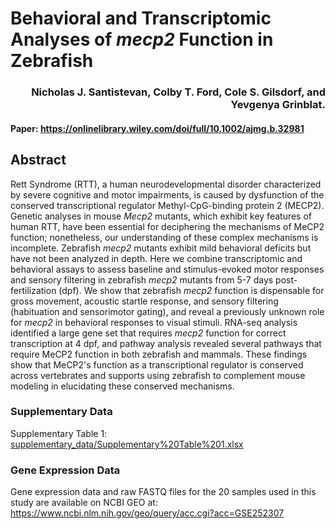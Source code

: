 # Behavioral and Transcriptomic Analyses of _mecp2_ Function in Zebrafish

<h3 align="right">Nicholas J. Santistevan, Colby T. Ford, Cole S. Gilsdorf, and Yevgenya Grinblat.</h3>

<!-- #### biorXiv Preprint: https://www.biorxiv.org/content/10.1101/2023.09.13.557635 -->
#### Paper: https://onlinelibrary.wiley.com/doi/full/10.1002/ajmg.b.32981

## Abstract

Rett Syndrome (RTT), a human neurodevelopmental disorder characterized by severe cognitive and motor impairments, is caused by dysfunction of the conserved transcriptional regulator Methyl-CpG-binding protein 2 (MECP2). Genetic analyses in mouse *Mecp2* mutants, which exhibit key features of human RTT, have been essential for deciphering the mechanisms of MeCP2 function; nonetheless, our understanding of these complex mechanisms is incomplete. Zebrafish *mecp2* mutants exhibit mild behavioral deficits but have not been analyzed in depth. Here we combine transcriptomic and behavioral assays to assess baseline and stimulus-evoked motor responses and sensory filtering in zebrafish *mecp2* mutants from 5-7 days post-fertilization (dpf). We show that zebrafish *mecp2* function is dispensable for gross movement, acoustic startle response, and sensory filtering (habituation and sensorimotor gating), and reveal a previously unknown role for *mecp2* in behavioral responses to visual stimuli. RNA-seq analysis identified a large gene set that requires *mecp2* function for correct transcription at 4 dpf, and pathway analysis revealed several pathways that require MeCP2 function in both zebrafish and mammals. These findings show that MeCP2's function as a transcriptional regulator is conserved across vertebrates and supports using zebrafish to complement mouse modeling in elucidating these conserved mechanisms.

### Supplementary Data

Supplementary Table 1: [supplementary_data/Supplementary%20Table%201.xlsx](supplementary_data/Supplementary%20Table%201.xlsx)

### Gene Expression Data

Gene expression data and raw FASTQ files for the 20 samples used in this study are available on NCBI GEO at: https://www.ncbi.nlm.nih.gov/geo/query/acc.cgi?acc=GSE252307
